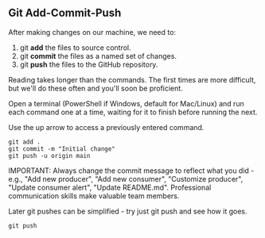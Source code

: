 ## Git Add-Commit-Push

After making changes on our machine, we need to:

1. git **add** the files to source control.
2. git **commit** the files as a named set of changes.
3. git **push** the files to the GitHub repository.

Reading takes longer than the commands. 
The first times are more difficult, but we'll do these often and you'll soon be proficient.

Open a terminal (PowerShell if Windows, default for Mac/Linux) and run each command one at a time, waiting for it to finish before running the next. 

Use the up arrow to access a previously entered command. 

```shell
git add .
git commit -m "Initial change"
git push -u origin main
```

IMPORTANT: Always change the commit message to reflect what you did - e.g., "Add new producer", "Add new consumer", "Customize producer", "Update consumer alert", "Update README.md".
Professional communication skills make valuable team members.  

Later git pushes can be simplified - try just git push and see how it goes. 

```
git push
```

